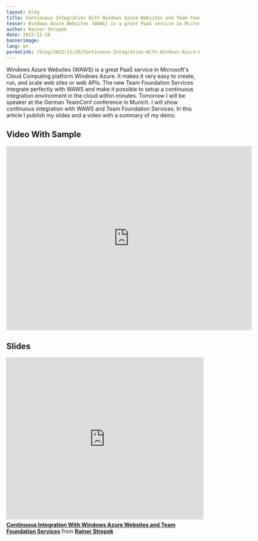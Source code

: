 ```yaml
---
layout: blog
title: Continuous Integration With Windows Azure Websites and Team Foundation Services
teaser: Windows Azure Websites (WAWS) is a great PaaS service in Microsoft's Cloud Computing platform Windows Azure. It makes it very easy to create, run, and scale web sites or web APIs. The new Team Foundation Services integrate perfectly with WAWS and make it possible to setup a continuous integration environment in the cloud within minutes.
author: Rainer Stropek
date: 2012-11-28
bannerimage: 
lang: en
permalink: /blog/2012/11/28/Continuous-Integration-With-Windows-Azure-Websites-and-Team-Foundation-Services
---
```


<p xmlns="http://www.w3.org/1999/xhtml">Windows Azure Websites (WAWS) is a great PaaS service in Microsoft's Cloud Computing platform Windows Azure. It makes it very easy to create, run, and scale web sites or web APIs. The new Team Foundation Services integrate perfectly with WAWS and make it possible to setup a continuous integration environment in the cloud within minutes. Tomorrow I will be speaker at the German TeamConf conference in Munich. I will show continuous integration with WAWS and Team Foundation Services. In this article I publish my slides and a video with a summary of my demo.</p><h2 xmlns="http://www.w3.org/1999/xhtml">Video With Sample</h2><iframe width="640" height="480" src="http://www.youtube.com/embed/CiUscpaKUhI?rel=0" frameborder="0" allowfullscreen="allowfullscreen" xmlns="http://www.w3.org/1999/xhtml"></iframe><h2 xmlns="http://www.w3.org/1999/xhtml">Slides</h2><iframe src="http://www.slideshare.net/slideshow/embed_code/15395374?rel=0" width="512" height="421" frameborder="0" marginwidth="0" marginheight="0" scrolling="no" style="border:1px solid #CCC;border-width:1px 1px 0;margin-bottom:5px" allowfullscreen="allowfullscreen" webkitallowfullscreen="webkitallowfullscreen" mozallowfullscreen="mozallowfullscreen" xmlns="http://www.w3.org/1999/xhtml"></iframe><div style="margin-bottom:5px" data-mce-style="margin-bottom: 5px;" xmlns="http://www.w3.org/1999/xhtml">
  <strong>
    <a href="http://www.slideshare.net/rstropek/team-conf-continuous-integration-with-waws-and-tfs-online-15395374" title="Continuous Integration With Windows Azure Websites and Team Foundation Services" target="_blank">Continuous Integration With Windows Azure Websites and Team Foundation Services</a>
  </strong> from <strong><a href="http://www.slideshare.net/rstropek" target="_blank">Rainer Stropek</a></strong></div>